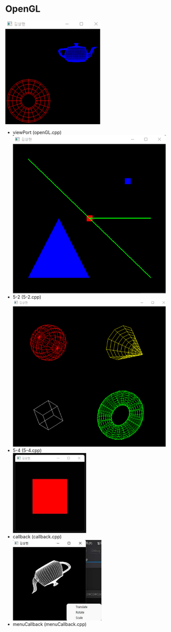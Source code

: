 # OpenGL
![viewPort](/images/openGL.png)
- viewPort (openGL.cpp)     
![5-2](/images/5-2.png)
- 5-2 (5-2.cpp)     
![5-4](/images/5-4.png)
- 5-4 (5-4.cpp)     
![callback](/images/callback.png)
- callback (callback.cpp)     
![menuCallback](/images/menuCallback.png)
- menuCallback (menuCallback.cpp)
